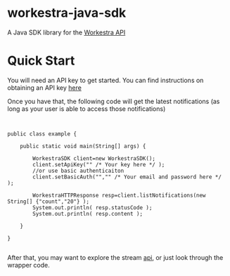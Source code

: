 workestra-java-sdk
============

A Java SDK library for the [Workestra API](https://www.workestra.co/developers/docs)

Quick Start
===========
You will need an API key to get started. You can find instructions on obtaining an API key [here](https://www.workestra.co/developers/docs#authentication)

Once you have that, the following code will get the latest notifications (as long as your user is able to access those notifications)

````


public class example {

    public static void main(String[] args) {

    	WorkestraSDK client=new WorkestraSDK();
		client.setApiKey("" /* Your key here */ );
		//or use basic authenticaiton
		client.setBasicAuth("","" /* Your email and password here */ );

		WorkestraHTTPResponse resp=client.listNotifications(new String[] {"count","20"} );
		System.out.println( resp.statusCode );
		System.out.println( resp.content );

    }

}


````
After that, you may want to explore the stream [api](https://www.workestra.co/developers/docs#sream), or just look through the wrapper code.
